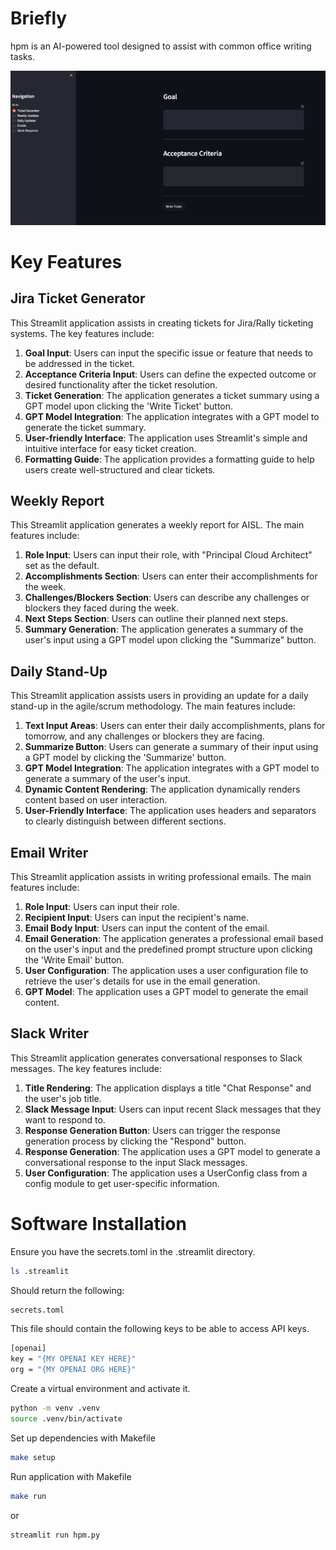 # Briefly
hpm is an AI-powered tool designed to assist with common office writing tasks.

![alt text](images/ui.png)

# Key Features

## Jira Ticket Generator

This Streamlit application assists in creating tickets for Jira/Rally ticketing systems. The key features include:

1. **Goal Input**: Users can input the specific issue or feature that needs to be addressed in the ticket.
2. **Acceptance Criteria Input**: Users can define the expected outcome or desired functionality after the ticket resolution.
3. **Ticket Generation**: The application generates a ticket summary using a GPT model upon clicking the 'Write Ticket' button.
4. **GPT Model Integration**: The application integrates with a GPT model to generate the ticket summary.
5. **User-friendly Interface**: The application uses Streamlit's simple and intuitive interface for easy ticket creation.
6. **Formatting Guide**: The application provides a formatting guide to help users create well-structured and clear tickets.

## Weekly Report

This Streamlit application generates a weekly report for AISL. The main features include:

1. **Role Input**: Users can input their role, with "Principal Cloud Architect" set as the default.
2. **Accomplishments Section**: Users can enter their accomplishments for the week.
3. **Challenges/Blockers Section**: Users can describe any challenges or blockers they faced during the week.
4. **Next Steps Section**: Users can outline their planned next steps.
5. **Summary Generation**: The application generates a summary of the user's input using a GPT model upon clicking the "Summarize" button.

## Daily Stand-Up

This Streamlit application assists users in providing an update for a daily stand-up in the agile/scrum methodology. The main features include:

1. **Text Input Areas**: Users can enter their daily accomplishments, plans for tomorrow, and any challenges or blockers they are facing.
2. **Summarize Button**: Users can generate a summary of their input using a GPT model by clicking the 'Summarize' button.
3. **GPT Model Integration**: The application integrates with a GPT model to generate a summary of the user's input.
4. **Dynamic Content Rendering**: The application dynamically renders content based on user interaction.
5. **User-Friendly Interface**: The application uses headers and separators to clearly distinguish between different sections.

## Email Writer

This Streamlit application assists in writing professional emails. The main features include:

1. **Role Input**: Users can input their role.
2. **Recipient Input**: Users can input the recipient's name.
3. **Email Body Input**: Users can input the content of the email.
4. **Email Generation**: The application generates a professional email based on the user's input and the predefined prompt structure upon clicking the 'Write Email' button.
5. **User Configuration**: The application uses a user configuration file to retrieve the user's details for use in the email generation.
6. **GPT Model**: The application uses a GPT model to generate the email content.

## Slack Writer

This Streamlit application generates conversational responses to Slack messages. The key features include:

1. **Title Rendering**: The application displays a title "Chat Response" and the user's job title.
2. **Slack Message Input**: Users can input recent Slack messages that they want to respond to.
3. **Response Generation Button**: Users can trigger the response generation process by clicking the "Respond" button.
4. **Response Generation**: The application uses a GPT model to generate a conversational response to the input Slack messages.
5. **User Configuration**: The application uses a UserConfig class from a config module to get user-specific information.

# Software Installation

Ensure you have the secrets.toml in the .streamlit directory.

```bash
ls .streamlit 
```

Should return the following: 

```bash
secrets.toml
```

This file should contain the following keys to be able to access API keys.

```bash
[openai]
key = "{MY OPENAI KEY HERE}"
org = "{MY OPENAI ORG HERE}"
```

Create a virtual environment and activate it.

```bash
python -m venv .venv
source .venv/bin/activate
```

Set up dependencies with Makefile

```bash
make setup
```

Run application with Makefile

```bash
make run
```

or

```bash
streamlit run hpm.py
```
